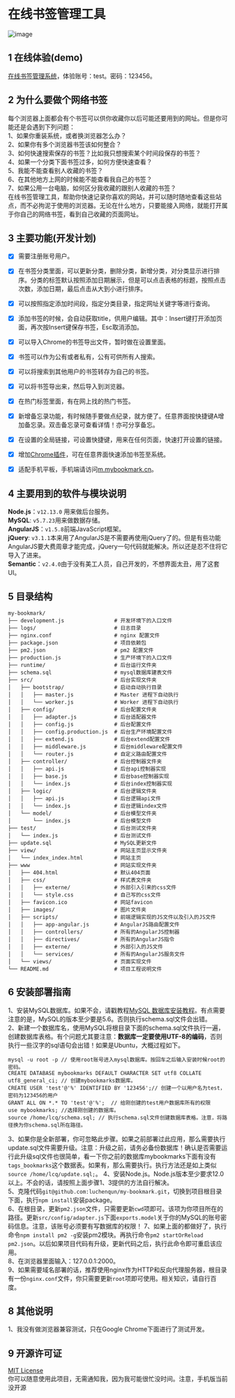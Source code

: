 # 在线书签管理工具
![image](https://github.com/luchenqun/my-bookmark/blob/master/public/images/screenshot.gif)   

1 在线体验(demo)
-------------
[在线书签管理系统](http://mybookmark.cn/ "在线书签管理系统")，体验账号：test。密码：123456。

2 为什么要做个网络书签
------------------
每个浏览器上面都会有个书签可以供你收藏你以后可能还要用到的网址。但是你可能还是会遇到下列问题：  
1、如果你重装系统，或者换浏览器怎么办？   
2、如果你有多个浏览器书签该如何整合？   
3、如何快速搜索保存的书签？比如我只想搜索某个时间段保存的书签？   
4、如果一个分类下面书签过多，如何方便快速查看？   
5、我能不能查看别人收藏的书签？   
6、在其他地方上网的时候能不能查看我自己的书签？   
7、如果公用一台电脑，如何区分我收藏的跟别人收藏的书签？  
在线书签管理工具，帮助你快速记录你喜欢的网站，并可以随时随地查看这些站点，而不必拘泥于使用的浏览器。无论在什么地方，只要能接入网络，就能打开属于你自己的网络书签，看到自己收藏的页面网址。

3 主要功能(开发计划)
-------
- [x] 需要注册账号用户。
- [x] 在书签分类里面，可以更新分类，删除分类，新增分类，对分类显示进行排序。分类的标签默认按照添加日期展示，但是可以点击表格的标题，按照点击次数，添加日期，最后点击从大到小进行排序。
- [x] 可以按照指定添加时间段，指定分类目录，指定网址关键字等进行查询。
- [x] 添加书签的时候，会自动获取title，供用户编辑。其中：Insert键打开添加页面，再次按Insert键保存书签，Esc取消添加。   
- [x] 可以导入Chrome的书签导出文件，暂时做在设置里面。
- [x] 书签可以作为公有或者私有，公有可供所有人搜索。  
- [x] 可以将搜索到其他用户的书签转存为自己的书签。  
- [x] 可以将书签导出来，然后导入到浏览器。
- [x] 在热门标签里面，有在网上找的热门书签。
- [x] 新增备忘录功能，有时候随手要做点纪录，就方便了。任意界面按快捷键A增加备忘录。双击备忘录可查看详情！亦可分享备忘。
- [x] 在设置的全局链接，可设置快捷键，用来在任何页面，快速打开设置的链接。
- [x] 增加[Chrome插件](https://chrome.google.com/webstore/detail/%E4%B9%A6%E7%AD%BE%E5%BF%AB%E9%80%9F%E6%B7%BB%E5%8A%A0/lmmobgephofdffmaednjooplcpbgbjle)，可在任意界面快速添加书签至系统。   
- [x] 适配手机平板，手机端请访问[m.mybookmark.cn](http://m.mybookmark.cn/)。   


4 主要用到的软件与模块说明
------------------
**Node.js**：`v12.13.0` 用来做后台服务。  
**MySQL**: `v5.7.23`用来做数据存储。  
**AngularJS**：`v1.5.8`前端JavaScript框架。   
**jQuery**: `v3.1.1`本来用了AngularJS是不需要再使用jQuery了的。但是有些功能AngularJS要大费周章才能完成，jQuery一句代码就能解决。所以还是忍不住将它导入了进来。    
**Semantic**：`v2.4.0`由于没有美工人员，自己开发的，不想界面太丑，用了这套UI。   

5 目录结构
---------
```   
my-bookmark/
├── development.js                # 开发环境下的入口文件
├── logs/                         # 日志目录
├── nginx.conf                    # nginx 配置文件
├── package.json                  # 项目依赖包
├── pm2.json                      # pm2 配置文件
├── production.js                 # 生产环境下的入口文件
├── runtime/                      # 后台运行文件夹
├── schema.sql                    # mysql数据库建表文件
├── src/                          # 后台实现文件夹
│   ├── bootstrap/                # 启动自动执行目录 
│   │   ├── master.js             # Master 进程下自动执行
│   │   └── worker.js             # Worker 进程下自动执行
│   ├── config/                   # 后台配置文件夹
│   │   ├── adapter.js            # 后台适配器文件
│   │   ├── config.js             # 后台配置文件
│   │   ├── config.production.js  # 后台生产环境配置文件
│   │   ├── extend.js             # 后台extend配置文件
│   │   ├── middleware.js         # 后台middleware配置文件
│   │   └── router.js             # 自定义路由配置文件
│   ├── controller/               # 后台控制器文件夹
│   │   ├── api.js                # 后台api控制器实现
│   │   ├── base.js               # 后台base控制器实现
│   │   └── index.js              # 后台index控制器实现
│   ├── logic/                    # 后台逻辑文件夹
│   │   ├── api.js                # 后台逻辑api文件
│   │   └── index.js              # 后台逻辑index文件
│   └── model/                    # 后台模型文件夹
│       └── index.js              # 后台模型文件
├── test/                         # 后台测试文件夹
│   └── index.js                  # 后台测试文件
├── update.sql                    # MySQL更新文件
├── view/                         # 网站主页显示文件夹
│   └── index_index.html          # 网站主页
├── www                           # 网站实现文件夹
│   ├── 404.html                  # 默认404页面
│   ├── css/                      # 样式表文件夹
│   │   ├── externe/              # 外部引入引来的css文件
│   │   └── style.css             # 自己写的css文件
│   ├── favicon.ico               # 网站favicon
│   ├── images/                   # 图片文件夹
│   ├── scripts/                  # 前端逻辑实现的JS文件以及引入的JS文件
│   │   ├── app-angular.js        # AngularJS路由配置文件
│   │   ├── controllers/          # 所有的AngularJS控制器
│   │   ├── directives/           # 所有的AngularJS指令
│   │   ├── externe/              # 外部引入的JS文件
│   │   └── services/             # 所有的AngularJS服务文件
│   └── views/                    # 页面实现文件
└── README.md                     # 项目工程说明文件
```   

6 安装部署指南
-------------
1、安装MySQL数据库。如果不会，请戳教程[MySQL 数据库安装教程](http://baidu.luchenqun.com/?mysql%20%E6%95%B0%E6%8D%AE%E5%BA%93%E5%AE%89%E8%A3%85%E6%95%99%E7%A8%8B "mysql 数据库安装教程")。有点需要注意的是，MySQL的版本至少要是5.6。否则执行schema.sql文件会出错。   
2、新建一个数据库名，使用MySQL将根目录下面的schema.sql文件执行一遍，创建数据库表格。有个问题尤其要注意：**数据库一定要使用UTF-8的编码**，否则执行一些汉字的sql语句会出错！如果是Ubuntu，大概过程如下。
```
mysql -u root -p // 使用root账号进入mysql数据库。按回车之后输入安装时候root的密码。
CREATE DATABASE mybookmarks DEFAULT CHARACTER SET utf8 COLLATE utf8_general_ci; // 创建mybookmarks数据库。
CREATE USER 'test'@'%' IDENTIFIED BY '123456';// 创建一个以用户名为test，密码为123456的用户
GRANT ALL ON *.* TO 'test'@'%';  // 给刚创建的test用户数据库所有的权限
use mybookmarks; //选择刚创建的数据库。
source /home/lcq/schema.sql; // 执行schema.sql文件创建数据库表格。注意，将路径换为你schema.sql所在路径。   
```
3、如果你是全新部署，你可忽略此步骤。如果之前部署过此应用，那么需要执行update.sql文件需要升级。注意：升级之前，请务必备份数据库！确认是否需要运行此升级sql文件也很简单，看一下你之前的数据库mybookmarks下面有没有`tags_bookmarks`这个数据表。如果有，那么需要执行。执行方法还是如上类似`source /home/lcq/update.sql;`。
4、安装Node.js。Node.js版本至少要求12.0以上。不会的话，请按照上面步骤1、3提供的方法自行解决。   
5、克隆代码`git@github.com:luchenqun/my-bookmark.git`，切换到项目根目录下面，执行`npm install`安装package。   
6、在根目录，更新`pm2.json`文件，只需要更新`cwd`项即可。该项为你项目所在的路径。更新`src/config/adapter.js`下面`exports.model`关于你的MySQL的账号密码信息。注意，该账号必须要有写数据库的权限！
7、如果上面的都做好了，执行命令`npm install pm2 -g`安装pm2模块。再执行命令`pm2 startOrReload pm2.json`。以后如果项目代码有升级，更新代码之后，执行此命令即可重启该应用。   
8、在浏览器里面输入：127.0.0.1:2000。  
9、如果需要域名部署的话，推荐使用nginx作为HTTP和反向代理服务器，根目录有一份`nginx.conf`文件，你只需要更新`root`项即可使用。相关知识，请自行百度。

8 其他说明
---------
1、我没有做浏览器兼容测试，只在Google Chrome下面进行了测试开发。   

9 开源许可证
-----------
[MIT License](http://www.opensource.org/licenses/MIT)    
你可以随意使用此项目，无需通知我，因为我可能很忙没时间。注意，手机版当前没开源   

